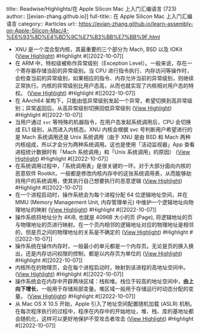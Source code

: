 title:: Readwise/Highlights/在 Apple Silicon Mac 上入门汇编语言 (723)
author:: [[evian-zhang.github.io]]
full-title:: 在 Apple Silicon Mac 上入门汇编语言
category:: #articles
url:: https://evian-zhang.github.io/learn-assembly-on-Apple-Silicon-Mac/4-%E6%93%8D%E4%BD%9C%E7%B3%BB%E7%BB%9F.html

- XNU 是一个混合型内核，其最重要的三个部分为 Mach, BSD 以及 IOKit ([View Highlight](https://read.readwise.io/read/01geqcx7tesz0ksz0fmad33zdw)) #Highlight #[[2022-10-07]]
- 在 ARM 中，特权级被称作异常级别（Exception Level）。一般来说，存在一个寄存器存储当前的异常级别。当 CPU 进行指令执行、内存访问等操作时，会检查当前的异常级别，如果相应的指令、内存允许当前的异常级别，则继续正常执行。内核的异常级别比用户态高，从而也就实现了内核相对用户态的特权。 ([View Highlight](https://read.readwise.io/read/01geqcy4fr9ffnqej2c14zafay)) #Highlight #[[2022-10-07]]
- 在 AArch64 架构下，只能由低异常级别发起一个异常，希望切换到高异常级别；异常返回后，从高异常级别切换回低异常级别 ([View Highlight](https://read.readwise.io/read/01geqcznrsd94m5jjv1h5y2xq6)) #Highlight #[[2022-10-07]]
- 当用户通过 `svc` 等特殊的机器指令，在用户态发起系统调用后，CPU 会切换成 EL1 级别，从而进入内核态。XNU 内核会根据 svc 号判断用户希望进行的是 Mach 系统调用还是 Unix 系统调用（由于 XNU 是由 BSD 和 Mach 两种内核组成，所以才会分为两种系统调用。这也是使用「活动监视器」App 查看进程统计数据时有「Mach 系统调用」和「Unix 系统调用」的原因） ([View Highlight](https://read.readwise.io/read/01geqd55mx6bhm38tpvcbe36vf)) #Highlight #[[2022-10-07]]
- 在系统调用过程中，「系统调用表」是很关键的一环。对于大部分面向内核的恶意软件 Rootkit，一般都是修改内核内存中的这张系统调用表，从而能够劫持用户的系统调用，使其执行自己想要执行的恶意逻辑 ([View Highlight](https://read.readwise.io/read/01geqdaxpzsyqqjay52y49qexw)) #Highlight #[[2022-10-07]]
- 在一个进程启动时，操作系统会为每个进程分配 64 位逻辑地址空间，并在 MMU (Memory Management Unit, 内存管理单元) 中维护一个逻辑地址向物理地址的映射 ([View Highlight](https://read.readwise.io/read/01geqdbr0p2s2eewcpp3dw0qqg)) #Highlight #[[2022-10-07]]
- 操作系统将地址分为 4KiB, 也就是 4096B 大小的页 (Page), 将逻辑地址的页与物理地址的页进行映射。在一个页内相邻的逻辑地址对应的物理地址是相邻的，但是页之间的物理地址的关系是不确定的 ([View Highlight](https://read.readwise.io/read/01geqdc57359cesxzhfq6rfmra)) #Highlight #[[2022-10-07]]
- 操作系统在操作内存时，一般最小的单元都是一个内存页。无论是页的换入换出，还是内存访问权限的控制，都是以内存页为单位的 ([View Highlight](https://read.readwise.io/read/01geqde117fg8pzc0f17362ar8)) #Highlight #[[2022-10-07]]
- 内核所在的物理页，会在每个进程启动时，映射到该进程的高地址空间中。 ([View Highlight](https://read.readwise.io/read/01geqdhmn26vs7sb24bpgc67xe)) #Highlight #[[2022-10-07]]
- 操作系统会在内存中开辟两块区域：栈和堆。栈位于较高的地址空间中，**由上向下增长**，一般用于存储局部变量。堆区域一般用于存储运行时动态分配的变量。 ([View Highlight](https://read.readwise.io/read/01geqdj971xcz44jkk674xgsbq)) #Highlight #[[2022-10-07]]
- 从 Mac OS X 10.5 开始，Apple 引入了地址空间配置随机加载 (ASLR) 机制。在每次程序执行的过程中，程序在内存中的开始地址，堆、栈、库的基地址都会随机化，这样可以更好地保护不受攻击者攻击 ([View Highlight](https://read.readwise.io/read/01geqdpvynajb2g801yrw1szzg)) #Highlight #[[2022-10-07]]